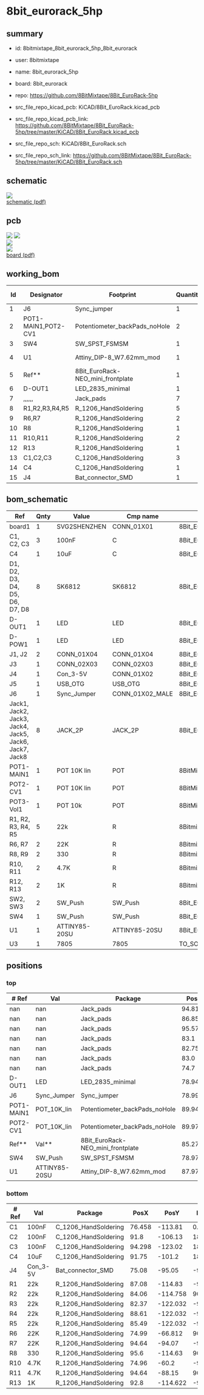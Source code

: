 # 8bit_eurorack_5hp
 
## summary 
* id: 8bitmixtape_8bit_eurorack_5hp_8bit_eurorack
* user: 8bitmixtape
* name: 8bit_eurorack_5hp
* board: 8bit_eurorack
* repo: https://github.com/8BitMixtape/8Bit_EuroRack-5hp
* src_file_repo_kicad_pcb: KiCAD/8Bit_EuroRack.kicad_pcb
* src_file_repo_kicad_pcb_link: https://github.com/8BitMixtape/8Bit_EuroRack-5hp/tree/master/KiCAD/8Bit_EuroRack.kicad_pcb


* src_file_repo_sch: KiCAD/8Bit_EuroRack.sch
* src_file_repo_sch_link: https://github.com/8BitMixtape/8Bit_EuroRack-5hp/tree/master/KiCAD/8Bit_EuroRack.sch

## schematic  
![](working_schematic_600.png)  
[schematic (pdf)](working_schematic.pdf)  

## pcb  
![](working_3d_600.png) 
![](working_3d_front_600.png)  
![](working_3d_back_600.png)  
![](working_600.png)  
[board (pdf)](working.pdf)  

## working_bom
| Id | Designator | Footprint | Quantity | Designation | Supplier and ref |  | None | 
| --- | --- | --- | --- | --- | --- | --- | --- | 
| 1 | J6 | Sync_jumper | 1 | Sync_Jumper |  |  | [''] | 
| 2 | POT1-MAIN1,POT2-CV1 | Potentiometer_backPads_noHole | 2 | POT 10K lin |  |  | [''] | 
| 3 | SW4 | SW_SPST_FSMSM | 1 | SW_Push |  |  | [''] | 
| 4 | U1 | Attiny_DIP-8_W7.62mm_mod | 1 | ATTINY85-20SU |  |  | [''] | 
| 5 | Ref** | 8Bit_EuroRack-NEO_mini_frontplate | 1 | Val** |  |  | [''] | 
| 6 | D-OUT1 | LED_2835_minimal | 1 | LED |  |  | [''] | 
| 7 | ,,,,,, | Jack_pads | 7 |  |  |  | [''] | 
| 8 | R1,R2,R3,R4,R5 | R_1206_HandSoldering | 5 | 22k |  |  | [''] | 
| 9 | R6,R7 | R_1206_HandSoldering | 2 | 22K |  |  | [''] | 
| 10 | R8 | R_1206_HandSoldering | 1 | 330 |  |  | [''] | 
| 11 | R10,R11 | R_1206_HandSoldering | 2 | 4.7K |  |  | [''] | 
| 12 | R13 | R_1206_HandSoldering | 1 | 1K |  |  | [''] | 
| 13 | C1,C2,C3 | C_1206_HandSoldering | 3 | 100nF |  |  | [''] | 
| 14 | C4 | C_1206_HandSoldering | 1 | 10uF |  |  | [''] | 
| 15 | J4 | Bat_connector_SMD | 1 | Con_3-5V |  |  | [''] | 


## bom_schematic
| Ref | Qnty | Value | Cmp name | Footprint | Description | Vendor | DNP | 
| --- | --- | --- | --- | --- | --- | --- | --- | 
| board1 | 1 | SVG2SHENZHEN | CONN_01X01 | 8Bit_Eurorack:8Bit_EuroRack-NEO |  |  |  | 
| C1, C2, C3 | 3 | 100nF | C | 8Bit_Eurorack:C_1206_HandSoldering |  |  |  | 
| C4 | 1 | 10uF | C | 8Bit_Eurorack:C_1206_HandSoldering |  |  |  | 
| D1, D2, D3, D4, D5, D6, D7, D8 | 8 | SK6812 | SK6812 | 8Bit_Eurorack:Mixtape_NEO_WS2812B |  |  |  | 
| D-OUT1 | 1 | LED | LED | 8Bit_Eurorack:LED_2835_minimal |  |  |  | 
| D-POW1 | 1 | LED | LED | 8Bit_Eurorack:LED_2835_minimal |  |  |  | 
| J1, J2 | 2 | CONN_01X04 | CONN_01X04 | 8Bit_Eurorack:Angled_1x04_Pitch2.54mm-flip |  |  |  | 
| J3 | 1 | CONN_02X03 | CONN_02X03 | 8Bit_Eurorack:Socket_Strip_Straight_2x03_Pitch2.54mm |  |  |  | 
| J4 | 1 | Con_3-5V | CONN_01X02 | 8Bit_Eurorack:Bat_connector_SMD |  |  |  | 
| J5 | 1 | USB_OTG | USB_OTG | 8Bit_Eurorack:USB_Micro-B |  |  |  | 
| J6 | 1 | Sync_Jumper | CONN_01X02_MALE | 8Bit_Eurorack:Sync_jumper |  |  |  | 
| Jack1, Jack2, Jack3, Jack4, Jack5, Jack6, Jack7, Jack8 | 8 | JACK_2P | JACK_2P | 8Bit_Eurorack:PJ301M-12 |  |  |  | 
| POT1-MAIN1 | 1 | POT 10K lin | POT | 8BitMixtape_Stomp:Mixtape_Pot_Alps_RK09L_Sleve_Single_Horizontal |  |  |  | 
| POT2-CV1 | 1 | POT 10K lin | POT | 8BitMixtape_Stomp:Mixtape_Pot_Alps_RK09L_Sleve_Single_Horizontal |  |  |  | 
| POT3-Vol1 | 1 | POT 10k | POT | 8BitMixtape_Stomp:Mixtape_Pot_Alps_RK09L_Sleve_Single_Horizontal |  |  |  | 
| R1, R2, R3, R4, R5 | 5 | 22k | R | 8Bitmixtape_reworked:R_1206_HandSoldering |  |  |  | 
| R6, R7 | 2 | 22K | R | 8Bitmixtape_reworked:R_1206_HandSoldering |  |  |  | 
| R8, R9 | 2 | 330 | R | 8Bitmixtape_reworked:R_1206_HandSoldering |  |  |  | 
| R10, R11 | 2 | 4.7K | R | 8Bitmixtape_reworked:R_1206_HandSoldering |  |  |  | 
| R12, R13 | 2 | 1K | R | 8Bitmixtape_reworked:R_1206_HandSoldering |  |  |  | 
| SW2, SW3 | 2 | SW_Push | SW_Push | 8Bit_Eurorack:TACTILE-PTH_6mm_SMD |  |  |  | 
| SW4 | 1 | SW_Push | SW_Push | 8Bit_Eurorack:SW_SPST_FSMSM |  |  |  | 
| U1 | 1 | ATTINY85-20SU | ATTINY85-20SU | 8Bit_Eurorack:Attiny_DIP-8_W7.62mm_mod |  |  |  | 
| U3 | 1 | 7805 | 7805 | TO_SOT_Packages_SMD:TO-252-3_TabPin2 |  |  |  | 



## positions
### top
| # Ref | Val | Package | PosX | PosY | Rot | Side | 
| --- | --- | --- | --- | --- | --- | --- | 
| nan | nan | Jack_pads | 94.81 | -125.55 | 0.0 | top | 
| nan | nan | Jack_pads | 86.85 | -137.79 | 0.0 | top | 
| nan | nan | Jack_pads | 95.57 | -148.87 | 0.0 | top | 
| nan | nan | Jack_pads | 83.1 | -146.27 | 0.0 | top | 
| nan | nan | Jack_pads | 82.75 | -134.27 | 0.0 | top | 
| nan | nan | Jack_pads | 83.0 | -159.12 | 0.0 | top | 
| nan | nan | Jack_pads | 74.7 | -108.93 | 0.0 | top | 
| D-OUT1 | LED | LED_2835_minimal | 78.94 | -110.41 | 0.0 | top | 
| J6 | Sync_Jumper | Sync_jumper | 78.99 | -95.72 | -90.0 | top | 
| POT1-MAIN1 | POT_10K_lin | Potentiometer_backPads_noHole | 89.94 | -91.98 | 90.0 | top | 
| POT2-CV1 | POT_10K_lin | Potentiometer_backPads_noHole | 89.97 | -68.91 | 90.0 | top | 
| Ref** | Val** | 8Bit_EuroRack-NEO_mini_frontplate | 85.2727 | -103.8099 | 0.0 | top | 
| SW4 | SW_Push | SW_SPST_FSMSM | 78.97 | -95.65 | 180.0 | top | 
| U1 | ATTINY85-20SU | Attiny_DIP-8_W7.62mm_mod | 87.97 | -99.75 | 0.0 | top | 

### bottom
| # Ref | Val | Package | PosX | PosY | Rot | Side | 
| --- | --- | --- | --- | --- | --- | --- | 
| C1 | 100nF | C_1206_HandSoldering | 76.458 | -113.81 | 0.0 | bottom | 
| C2 | 100nF | C_1206_HandSoldering | 91.8 | -106.13 | 180.0 | bottom | 
| C3 | 100nF | C_1206_HandSoldering | 94.298 | -123.02 | 180.0 | bottom | 
| C4 | 10uF | C_1206_HandSoldering | 91.75 | -101.2 | 180.0 | bottom | 
| J4 | Con_3-5V | Bat_connector_SMD | 75.08 | -95.05 | -90.0 | bottom | 
| R1 | 22k | R_1206_HandSoldering | 87.08 | -114.83 | -90.0 | bottom | 
| R2 | 22k | R_1206_HandSoldering | 84.06 | -114.758 | 90.0 | bottom | 
| R3 | 22k | R_1206_HandSoldering | 82.37 | -122.032 | -90.0 | bottom | 
| R4 | 22k | R_1206_HandSoldering | 88.61 | -122.032 | -90.0 | bottom | 
| R5 | 22k | R_1206_HandSoldering | 85.49 | -122.032 | -90.0 | bottom | 
| R6 | 22K | R_1206_HandSoldering | 74.99 | -66.812 | 90.0 | bottom | 
| R7 | 22K | R_1206_HandSoldering | 94.64 | -94.07 | -90.0 | bottom | 
| R8 | 330 | R_1206_HandSoldering | 95.6 | -114.63 | 90.0 | bottom | 
| R10 | 4.7K | R_1206_HandSoldering | 74.96 | -60.2 | -90.0 | bottom | 
| R11 | 4.7K | R_1206_HandSoldering | 94.64 | -88.15 | 90.0 | bottom | 
| R13 | 1K | R_1206_HandSoldering | 92.8 | -114.622 | -90.0 | bottom | 

